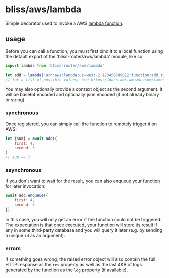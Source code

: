 # bliss/aws/lambda
Simple decorator used to invoke a AWS
[lambda function](https://docs.aws.amazon.com/lambda/latest/dg/API_Invoke.html).

## usage
Before you can call a function, you must first bind it to a local function
using the default export of the 'bliss-router/aws/lambda' module, like so:
```javascript
import lambda from 'bliss-router/aws/lambda'

let add = lambda('arn:aws:lambda:us-west-2:123456789012:function:add_two_integers')
// for a list of possible values, see https://docs.aws.amazon.com/lambda/latest/dg/API_Invoke.html#API_Invoke_RequestSyntax
```

You may also optionally provide a context object as the second argument. It will
be base64 encoded and optionally json encoded (if not already binary or string).

### synchronous
Once registered, you can simply call the function to remotely trigger it on AWS:
```javascript
let {sum} = await add({
    first: 4,
    second: 3
)
// sum == 7
```

### asynchronous
If you don't want to wait for the result, you can also enqueue your function
for later invocation:
```javascript
await add.enqueue({
    first: 4,
    second: 3
})
```
In this case, you will only get an error if the function could not be triggered.
The expectation is that once executed, your function will store its result if
any in some third-party database and you will query it later (e.g. by sending
a unique `id` as an argument).

### errors
If something goes wrong, the raised error object will also contain the full HTTP
response as the `res` property as well as the last 4KB of logs generated by the
function as the `log` property (if available).
